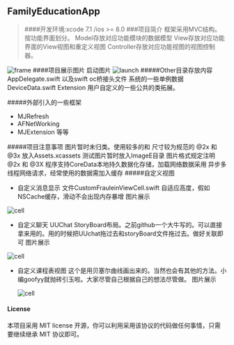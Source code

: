 ## FamilyEducationApp
> ####开发环境:xcode 7.1 /ios >= 8.0
###项目简介
>框架采用MVC结构。按功能界面划分。
Model存放对应功能模块的数据模型
View存放对应功能界面的View视图和重定义视图
Controller存放对应功能视图的视图控制器。

![frame](https://github.com/mgoofyy/FamilyEducationApp/tree/master/img/frame.png)
####项目展示图片
启动图片
![launch](https://github.com/mgoofyy/FamilyEducationApp/blob/master/img/launch.gif)
#####Other目录存放内容
	AppDelegate.swift
	以及swift oc桥接头文件
	系统的一些单例数据 
		DeviceData.swift
	Extension
		用户自定义的一些公共的类拓展。
		
#####外部引入的一些框架
* MJRefresh
* AFNetWorking
* MJExtension
等等

#####项目注意事项
	图片暂时未归类。使用较多的和 尺寸较为规范的 @2x 和 @3x 放入Assets.xcassets
	测试图片暂时放入ImageE目录 图片格式规定注明@2x 和 @3X
	程序支持CoreData本地持久数据化存储，加载网络数据采用 异步多线程网络请求，经常使用的数据需加入缓存
#####自定义视图
* 自定义消息显示
文件CustomFrauleinViewCell.swift 自适应高度，假如NSCache缓存，滑动不会出现内存暴增
图片展示


![cell](https://github.com/mgoofyy/FamilyEducationApp/blob/master/img/customcell.png)
* 自定义聊天
	UUChat StoryBoard布局。之前github一个大牛写的。可以直接拿来用的。用的时候把UUchat拖过去和storyBoard文件拖过去。做好关联即可
	图片展示

![cell](https://github.com/mgoofyy/FamilyEducationApp/blob/master/img/customchat.png)
* 自定义课程表视图
	这个是用贝塞尔曲线画出来的。当然也会有其他的方法。小编goofyy就抛砖引玉啦。大家尽管自己根据自己的想法尽管做。
	图片展示

	![cell](https://github.com/mgoofyy/FamilyEducationApp/blob/master/img/customClass.png)
	

#### License

本项目采用 MIT license 开源，你可以利用采用该协议的代码做任何事情，只需要继续继承 MIT 协议即可。

